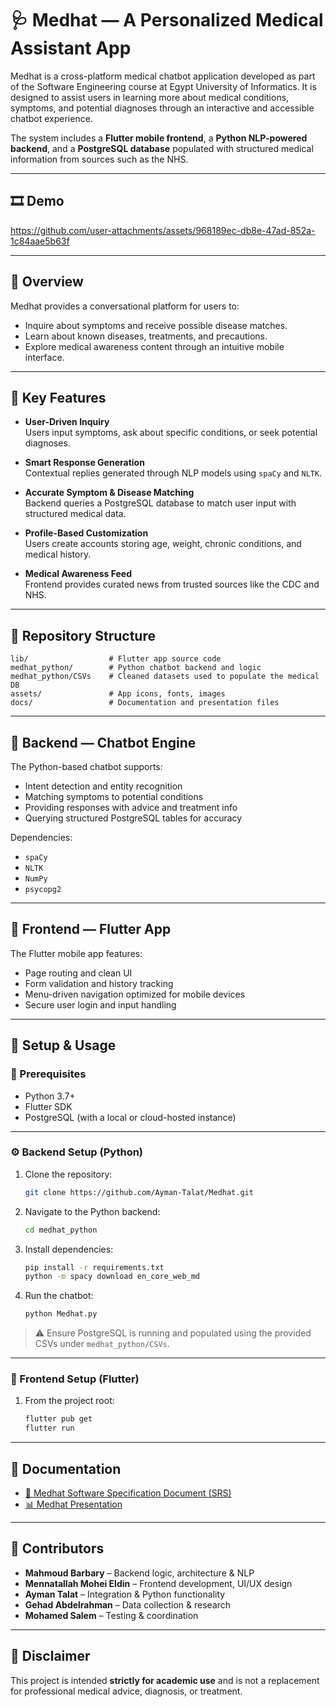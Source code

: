 # 🩺 Medhat — A Personalized Medical Assistant App

Medhat is a cross-platform medical chatbot application developed as part of the Software Engineering course at Egypt University of Informatics. It is designed to assist users in learning more about medical conditions, symptoms, and potential diagnoses through an interactive and accessible chatbot experience.

The system includes a **Flutter mobile frontend**, a **Python NLP-powered backend**, and a **PostgreSQL database** populated with structured medical information from sources such as the NHS.

---

## 🎞️ Demo

https://github.com/user-attachments/assets/968189ec-db8e-47ad-852a-1c84aae5b63f

---

## 🧠 Overview

Medhat provides a conversational platform for users to:
- Inquire about symptoms and receive possible disease matches.
- Learn about known diseases, treatments, and precautions.
- Explore medical awareness content through an intuitive mobile interface.

---

## 🎯 Key Features

- **User-Driven Inquiry**  
  Users input symptoms, ask about specific conditions, or seek potential diagnoses.

- **Smart Response Generation**  
  Contextual replies generated through NLP models using `spaCy` and `NLTK`.

- **Accurate Symptom & Disease Matching**  
  Backend queries a PostgreSQL database to match user input with structured medical data.

- **Profile-Based Customization**  
  Users create accounts storing age, weight, chronic conditions, and medical history.

- **Medical Awareness Feed**  
  Frontend provides curated news from trusted sources like the CDC and NHS.

---

## 📁 Repository Structure

```
lib/                  # Flutter app source code
medhat_python/        # Python chatbot backend and logic
medhat_python/CSVs    # Cleaned datasets used to populate the medical DB
assets/               # App icons, fonts, images
docs/                 # Documentation and presentation files
```

---

## 🤖 Backend — Chatbot Engine

The Python-based chatbot supports:

- Intent detection and entity recognition
- Matching symptoms to potential conditions
- Providing responses with advice and treatment info
- Querying structured PostgreSQL tables for accuracy

Dependencies:
- `spaCy`
- `NLTK`
- `NumPy`
- `psycopg2`

---

## 📱 Frontend — Flutter App

The Flutter mobile app features:

- Page routing and clean UI
- Form validation and history tracking
- Menu-driven navigation optimized for mobile devices
- Secure user login and input handling

---

## 🧪 Setup & Usage

### 🔧 Prerequisites

- Python 3.7+
- Flutter SDK
- PostgreSQL (with a local or cloud-hosted instance)

---

### ⚙️ Backend Setup (Python)

1. Clone the repository:
   ```bash
   git clone https://github.com/Ayman-Talat/Medhat.git
   ```

2. Navigate to the Python backend:
   ```bash
   cd medhat_python
   ```

3. Install dependencies:
   ```bash
   pip install -r requirements.txt
   python -m spacy download en_core_web_md
   ```

4. Run the chatbot:
   ```bash
   python Medhat.py
   ```

> ⚠️ Ensure PostgreSQL is running and populated using the provided CSVs under `medhat_python/CSVs`.

---

### 📱 Frontend Setup (Flutter)

1. From the project root:
   ```bash
   flutter pub get
   flutter run
   ```

---

## 📄 Documentation

- [📘 Medhat Software Specification Document (SRS)](./docs/Medhat%20Software%20Specifications%20Document.docx.pdf)  
- [📊 Medhat Presentation](./docs/Medhat%20Presentation.pptx)

---

## 👥 Contributors

- **Mahmoud Barbary** – Backend logic, architecture & NLP  
- **Mennatallah Mohei Eldin** – Frontend development, UI/UX design  
- **Ayman Talat** – Integration & Python functionality  
- **Gehad Abdelrahman** – Data collection & research  
- **Mohamed Salem** – Testing & coordination

---

## 📌 Disclaimer

This project is intended **strictly for academic use** and is not a replacement for professional medical advice, diagnosis, or treatment.
